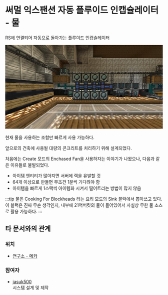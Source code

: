 # 써멀 익스팬션 자동 플루이드 인캡슐레이터 - 물

RS에 연결되어 자동으로 돌아가는 플루이드 인캡슐레이터

![asdf](../../asset/systems/te_auto_fluid_encapsulator/main.jpg)

현재 물을 사용하는 조합만 빠르게 사용 가능하다.

앞으로의 건축에 사용될 대량의 콘크리트를 처리하기 위해 설계되었다. 

처음에는 Create 모드의 Enchased Fan을 사용하자는 이야기가 나왔으나, 다음과 같은 이유들로 불발되었다.

- 아이템 엔티티가 많아지면 서버에 랙을 유발할 것
- 64개 이상으로 만들면 무조건 1분씩 기다려야 함
- 아이템을 빠르게 1스택씩 아이템화 시켜서 떨어트리는 방법이 많지 않음


:::tip
물은 Cooking For Blockheads 라는 요리 모드의 Sink 블럭에서 뽑아쓰고 있다.  
이 블럭은 진짜 무슨 생각인지, 내부에 21억버킷의 물이 들어있어서 사실상 무한 물 소스로 활용 가능하다.
:::

## 타 문서와의 관계
### 위치
<!-- tag_source_open:link_list:building_spot -->
- [연구소 - 메카](../buildings/lab_meka_lab.md)
<!-- tag_close -->


### 참여자
<!-- tag_source_open:link_list:member_contribute -->
- [jasuk500](../members/jasuk500.md)  
시스템 설계 및 제작
<!-- tag_close-->